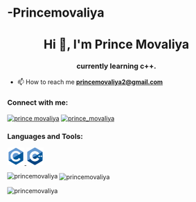 # -Princemovaliya<h1 align="center">Hi 👋, I'm Prince Movaliya</h1>
<h3 align="center">currently learning c++.</h3>

- 📫 How to reach me **princemovaliya2@gmail.com**

<h3 align="left">Connect with me:</h3>
<p align="left">
<a href="https://linkedin.com/in/prince movaliya" target="blank"><img align="center" src="https://raw.githubusercontent.com/rahuldkjain/github-profile-readme-generator/master/src/images/icons/Social/linked-in-alt.svg" alt="prince movaliya" height="30" width="40" /></a>
<a href="https://instagram.com/prince_movaliya" target="blank"><img align="center" src="https://raw.githubusercontent.com/rahuldkjain/github-profile-readme-generator/master/src/images/icons/Social/instagram.svg" alt="prince_movaliya" height="30" width="40" /></a>
</p>

<h3 align="left">Languages and Tools:</h3>
<p align="left"> <a href="https://www.cprogramming.com/" target="_blank" rel="noreferrer"> <img src="https://raw.githubusercontent.com/devicons/devicon/master/icons/c/c-original.svg" alt="c" width="40" height="40"/> </a> <a href="https://www.w3schools.com/cpp/" target="_blank" rel="noreferrer"> <img src="https://raw.githubusercontent.com/devicons/devicon/master/icons/cplusplus/cplusplus-original.svg" alt="cplusplus" width="40" height="40"/> </a> </p>

<p><img align="left" src="https://github-readme-stats.vercel.app/api/top-langs?username=princemovaliya&show_icons=true&locale=en&layout=compact" alt="princemovaliya" /></p>

<p>&nbsp;<img align="center" src="https://github-readme-stats.vercel.app/api?username=princemovaliya&show_icons=true&locale=en" alt="princemovaliya" /></p>

<p><img align="center" src="https://github-readme-streak-stats.herokuapp.com/?user=princemovaliya&" alt="princemovaliya" /></p>
